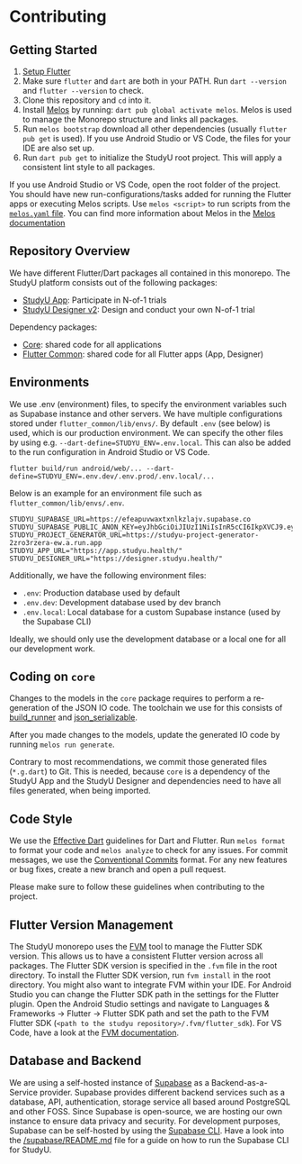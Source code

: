 # Contributing

## Getting Started

1. [Setup Flutter](https://flutter.dev/docs/get-started/install)
2. Make sure `flutter` and `dart` are both in your PATH. Run `dart --version` and
   `flutter --version` to check.
3. Clone this repository and `cd` into it.
4. Install [Melos](https://melos.invertase.dev/) by running: `dart pub global
   activate melos`. Melos is used to manage the Monorepo structure and links all
   packages.
5. Run `melos bootstrap` download all other dependencies (usually `flutter pub
   get` is used). If you use Android Studio or VS Code, the files for your IDE
   are also set up.
6. Run `dart pub get` to initialize the StudyU root project. This will apply a
   consistent lint style to all packages.

If you use Android Studio or VS Code, open the root folder of the project. You
should have new run-configurations/tasks added for running the Flutter apps or
executing Melos scripts. Use `melos <script>` to run scripts from the
[`melos.yaml` file](melos.yaml). You can find more information about Melos in
the [Melos documentation](https://melos.invertase.dev/)

## Repository Overview

We have different Flutter/Dart packages all contained in this monorepo. The
StudyU platform consists out of the following packages:

- [StudyU App](./app): Participate in N-of-1 trials
- [StudyU Designer v2](./designer_v2): Design and conduct your own N-of-1 trial

Dependency packages:

- [Core](./core): shared code for all applications
- [Flutter Common](./flutter_common): shared code for all Flutter apps (App, Designer)

## Environments

We use .env (environment) files, to specify the environment variables such as
Supabase instance and other servers. We have multiple configurations stored
under `flutter_common/lib/envs/`. By default `.env` (see below) is used, which
is our production environment. We can specify the other files by using e.g.
`--dart-define=STUDYU_ENV=.env.local`. This can also be added to the run
configuration in Android Studio or VS Code.

```shell
flutter build/run android/web/... --dart-define=STUDYU_ENV=.env.dev/.env.prod/.env.local/...
```

Below is an example for an environment file such as
`flutter_common/lib/envs/.env`.

```shell
STUDYU_SUPABASE_URL=https://efeapuvwaxtxnlkzlajv.supabase.co
STUDYU_SUPABASE_PUBLIC_ANON_KEY=eyJhbGciOiJIUzI1NiIsInR5cCI6IkpXVCJ9.eyJyb2xlIjoiYW5vbiIsImlhdCI6MTYyNTUwODMyOCwiZXhwIjoxOTQxMDg0MzI4fQ.PUirsx5Zzhj3akaStc5Djid0aAVza3ELoZ5XUTqM91A
STUDYU_PROJECT_GENERATOR_URL=https://studyu-project-generator-2zro3rzera-ew.a.run.app
STUDYU_APP_URL="https://app.studyu.health/"
STUDYU_DESIGNER_URL="https://designer.studyu.health/"
```

Additionally, we have the following environment files:

- `.env`: Production database used by default
- `.env.dev`: Development database used by dev branch
- `.env.local`: Local database for a custom Supabase instance (used by the
Supabase CLI)

Ideally, we should only use the development database or a local one for all our
development work.

## Coding on `core`

Changes to the models in the `core` package requires to perform a re-generation
of the JSON IO code. The toolchain we use for this consists of [build_runner](https://pub.dev/packages/build_runner)
and [json_serializable](https://pub.dev/packages/json_serializable).

After you made changes to the models, update the generated IO code by running `melos run generate`.

Contrary to most recommendations, we commit those generated files (`*.g.dart`) to Git. This
is needed, because `core` is a dependency of the StudyU App and the StudyU Designer
and dependencies need to have all files generated, when being imported.

## Code Style

We use the [Effective Dart](https://dart.dev/guides/language/effective-dart)
guidelines for Dart and Flutter. Run `melos format` to format your code and
`melos analyze` to check for any issues. For commit messages, we use the
[Conventional Commits](https://www.conventionalcommits.org) format. For any new
features or bug fixes, create a new branch and open a pull request.

Please make sure to follow these guidelines when contributing to the project.

## Flutter Version Management

The StudyU monorepo uses the [FVM](https://fvm.app/) tool to manage the Flutter
SDK version. This allows us to have a consistent Flutter version across all
packages. The Flutter SDK version is specified in the `.fvm` file in the root
directory. To install the Flutter SDK version, run `fvm install` in the root directory. 
You might also want to integrate FVM within your IDE. For Android Studio you can change the Flutter
SDK path in the settings for the Flutter plugin. Open the Android Studio settings and navigate to 
Languages & Frameworks -> Flutter -> Flutter SDK path and set  the path to the FVM Flutter SDK
(`<path to the studyu repository>/.fvm/flutter_sdk`). For VS Code, have a look at
the [FVM documentation](https://fvm.app/documentation/guides/vscode).

## Database and Backend

We are using a self-hosted instance of [Supabase](https://supabase.com/) as a
Backend-as-a-Service provider. Supabase provides different backend services
such as a database, API, authentication, storage service all based around
PostgreSQL and other FOSS. Since Supabase is open-source, we are hosting our
own instance to ensure data privacy and security. For development purposes,
Supabase can be self-hosted by using the [Supabase CLI](https://supabase.com/docs/guides/cli).
Have a look into the [/supabase/README.md](./supabase/README.md) file for a
guide on how to run the Supabase CLI for StudyU.
